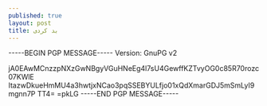 ```yaml
---
published: true
layout: post
title: بد کردی
---
```


-----BEGIN PGP MESSAGE-----
Version: GnuPG v2

jA0EAwMCnzzpNXzGwNBgyVGuHNeEg4l7sU4GewffKZTvyOG0c85R70rozc07KWlE
ItazwDkueHmMU4a3hwtjxNCao3pqSSEBYULfjo01xQdXmarGDJ5mSmLyI9mgnn7P
TT4=
=pkLG
-----END PGP MESSAGE-----
